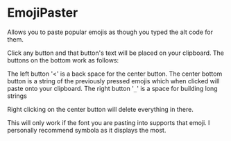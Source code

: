 # EmojiPaster
Allows you to paste popular emojis as though you typed the alt code for them.

Click any button and that button's text will be placed on your clipboard. The buttons on the bottom work as follows:

The left button '<' is a back space for the center button.
The center bottom button is a string of the previously pressed emojis which when clicked will paste onto your clipboard.
The right button '`_`' is a space for building long strings

Right clicking on the center button will delete everything in there.

This will only work if the font you are pasting into supports that emoji. I personally recommend symbola as it displays the most.
